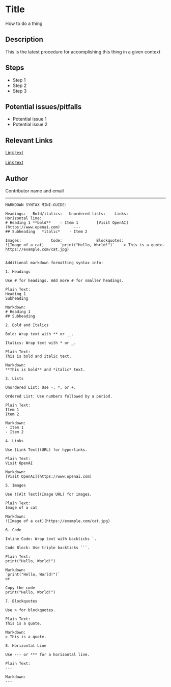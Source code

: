 # Title
How to do a thing

## Description
This is the latest procedure for accomplishing this thing in a given context

## Steps
- Step 1
- Step 2
- Step 3

## Potential issues/pitfalls
- Potential issue 1
- Potential issue 2

## Relevant Links
[Link text](https://www.website.com)

[Link text](https://www.website.com)

## Author
Contributor name and email


---





```
MARKDOWN SYNTAX MINI-GUIDE: 

Headings:	Bold/italics:	Unordered lists:	Links:			                        Horizontal line:	
# Heading 1	**bold**	- Item 1		[Visit OpenAI](https://www.openai.com)		---
## Subheading	*italic*	- Item 2			

Images:				Code:				Blockquotes:		
![Image of a cat]		`print("Hello, World!")`	> This is a quote.	
https://example.com/cat.jpg)


Additional markdown formatting syntax info:

1. Headings
 
Use # for headings. Add more # for smaller headings.

Plain Text:
Heading 1
Subheading

Markdown:
# Heading 1
## Subheading

2. Bold and Italics

Bold: Wrap text with ** or __.

Italics: Wrap text with * or _.

Plain Text:
This is bold and italic text.

Markdown:
**This is bold** and *italic* text.

3. Lists

Unordered List: Use -, *, or +.

Ordered List: Use numbers followed by a period.

Plain Text:
Item 1
Item 2

Markdown:
- Item 1
- Item 2

4. Links

Use [Link Text](URL) for hyperlinks.

Plain Text:
Visit OpenAI

Markdown:
[Visit OpenAI](https://www.openai.com)

5. Images

Use ![Alt Text](Image URL) for images.

Plain Text:
Image of a cat

Markdown:
![Image of a cat](https://example.com/cat.jpg)

6. Code

Inline Code: Wrap text with backticks `.

Code Block: Use triple backticks ```.

Plain Text:
print("Hello, World!")

Markdown:
`print("Hello, World!")`
or

Copy the code
print("Hello, World!")  

7. Blockquotes

Use > for blockquotes.

Plain Text:
This is a quote.

Markdown:
> This is a quote.

8. Horizontal Line

Use --- or *** for a horizontal line.

Plain Text:
---

Markdown:
---


```





